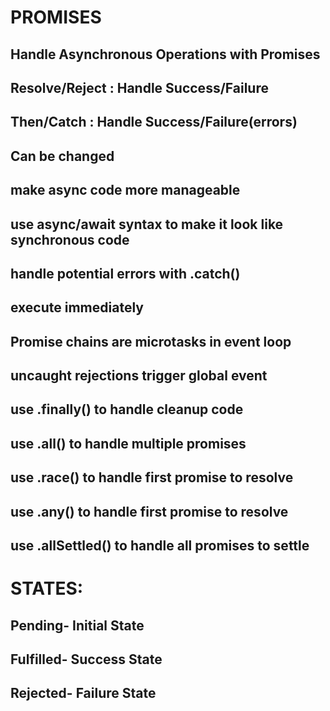 # PROMISES

## Handle Asynchronous Operations with Promises
## Resolve/Reject : Handle Success/Failure
## Then/Catch : Handle Success/Failure(errors)
## Can be changed
## make async code more manageable
## use async/await syntax to make it look like synchronous code
## handle potential errors with .catch()
## execute immediately
## Promise chains are microtasks in event loop
## uncaught rejections trigger global event
## use .finally() to handle cleanup code
## use .all() to handle multiple promises
## use .race() to handle first promise to resolve
## use .any() to handle first promise to resolve
## use .allSettled() to handle all promises to settle


# STATES:

## Pending- Initial State
## Fulfilled- Success State
## Rejected- Failure State


